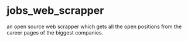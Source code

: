 # jobs_web_scrapper

an open source web scrapper which gets all the open positions from the career pages of the biggest companies.
